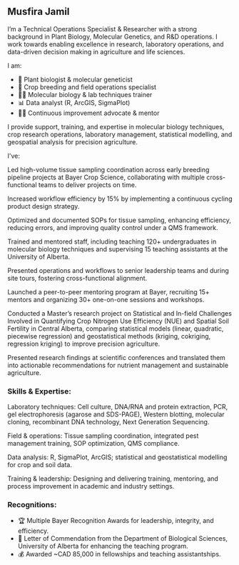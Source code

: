 ## Musfira Jamil

I’m a Technical Operations Specialist & Researcher with a strong background in Plant Biology, Molecular Genetics, and R&D operations. I work towards enabling excellence in research, laboratory operations, and data-driven decision making in agriculture and life sciences.

I am:

- 🧬 Plant biologist & molecular geneticist
- 🌱 Crop breeding and field operations specialist
- 👩‍🔬 Molecular biology & lab techniques trainer
- 📊 Data analyst (R, ArcGIS, SigmaPlot)
- 👩‍💻 Continuous improvement advocate & mentor

I provide support, training, and expertise in molecular biology techniques, crop research operations, laboratory management, statistical modelling, and geospatial analysis for precision agriculture.

I've:

Led high-volume tissue sampling coordination across early breeding pipeline projects at Bayer Crop Science, collaborating with multiple cross-functional teams to deliver projects on time.

Increased workflow efficiency by 15% by implementing a continuous cycling product design strategy.

Optimized and documented SOPs for tissue sampling, enhancing efficiency, reducing errors, and improving quality control under a QMS framework.

Trained and mentored staff, including teaching 120+ undergraduates in molecular biology techniques and supervising 15 teaching assistants at the University of Alberta.

Presented operations and workflows to senior leadership teams and during site tours, fostering cross-functional alignment.

Launched a peer-to-peer mentoring program at Bayer, recruiting 15+ mentors and organizing 30+ one-on-one sessions and workshops.

Conducted a Master’s research project on Statistical and In-field Challenges Involved in Quantifying Crop Nitrogen Use Efficiency (NUE) and Spatial Soil Fertility in Central Alberta, comparing statistical models (linear, quadratic, piecewise regression) and geostatistical methods (kriging, cokriging, regression kriging) to improve precision agriculture.

Presented research findings at scientific conferences and translated them into actionable recommendations for nutrient management and sustainable agriculture.

### Skills & Expertise:

Laboratory techniques: Cell culture, DNA/RNA and protein extraction, PCR, gel electrophoresis (agarose and SDS-PAGE), Western blotting, molecular cloning, recombinant DNA technology, Next Generation Sequencing.

Field & operations: Tissue sampling coordination, integrated pest management training, SOP optimization, QMS compliance.

Data analysis: R, SigmaPlot, ArcGIS; statistical and geostatistical modelling for crop and soil data.

Training & leadership: Designing and delivering training, mentoring, and process improvement in academic and industry settings.

### Recognitions:

- 🏆 Multiple Bayer Recognition Awards for leadership, integrity, and efficiency.
- 📜 Letter of Commendation from the Department of Biological Sciences, University of Alberta for enhancing the teaching program.
- 💰 Awarded ~CAD 85,000 in fellowships and teaching assistantships.

<!--
**Musfira992/Musfira992** is a ✨ _special_ ✨ repository because its `README.md` (this file) appears on your GitHub profile.

Here are some ideas to get you started:

- 🔭 I’m currently working on ...
- 🌱 I’m currently learning ...
- 👯 I’m looking to collaborate on ...
- 🤔 I’m looking for help with ...
- 💬 Ask me about ...
- 📫 How to reach me: ...
- 😄 Pronouns: ...
- ⚡ Fun fact: ...
-->
